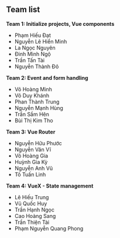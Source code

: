 ## Team list

**Team 1: Initialize projects, Vue components**  
* Phạm Hiếu Đạt  
* Nguyễn Lê Hiển Minh
* La Ngọc Nguyên  
* Đinh Minh Ngộ  
* Trần Tấn Tài
* Nguyễn Thành Đô  

**Team 2: Event and form handling**  
* Võ Hoàng Minh  
* Võ Duy Khánh  
* Phan Thành Trung
* Nguyễn Mạnh Hùng  
* Trần Sầm Hên  
* Bùi Thị Kim Tho  

**Team 3: Vue Router**  
* Nguyễn Hữu Phước  
* Nguyễn Văn Vĩ  
* Võ Hoàng Gia  
* Huỳnh Gia Kỳ  
* Nguyễn Anh Vũ  
* Tô Tuấn Linh  

**Team 4: VueX - State management**  
* Lê Hiếu Trung  
* Vũ Quốc Huy  
* Trần Hạnh Ngọc  
* Cao Hoàng Sang  
* Trần Thiện Tài  
* Phạm Nguyễn Quang Phong  
